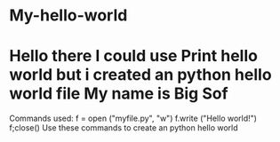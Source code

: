 # My-hello-world
Hello there
I could use Print hello world but i created an python hello world file
My name is Big Sof
=======
Commands used: f = open ("myfile.py", "w")
f.write ("Hello world!")
f;close()
Use these commands to create an python hello world

